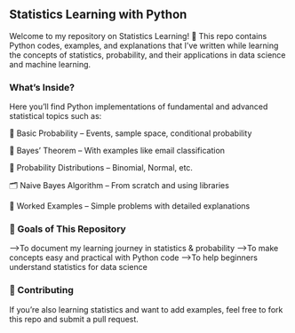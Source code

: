 ## Statistics Learning with Python

Welcome to my repository on Statistics Learning! 🎉
This repo contains Python codes, examples, and explanations that I’ve written while learning the concepts of statistics, probability, and their applications in data science and machine learning.

 ### What’s Inside?

Here you’ll find Python implementations of fundamental and advanced statistical topics such as:

📐 Basic Probability – Events, sample space, conditional probability

🧮 Bayes’ Theorem – With examples like email classification

🎲 Probability Distributions – Binomial, Normal, etc.

🗂 Naive Bayes Algorithm – From scratch and using libraries

📑 Worked Examples – Simple problems with detailed explanations


### 🎯 Goals of This Repository

-->To document my learning journey in statistics & probability
-->To make concepts easy and practical with Python code
-->To help beginners understand statistics for data science

### 🤝 Contributing

If you’re also learning statistics and want to add examples, feel free to fork this repo and submit a pull request.
